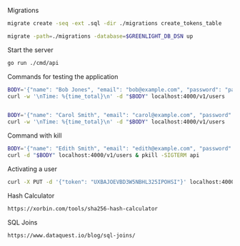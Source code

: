 Migrations
```bash
migrate create -seq -ext .sql -dir ./migrations create_tokens_table

migrate -path=./migrations -database=$GREENLIGHT_DB_DSN up
```

Start the server
```bash
go run ./cmd/api

```

Commands for testing the application
```bash
BODY='{"name": "Bob Jones", "email": "bob@example.com", "password": "pa55word"}'
curl -w '\nTime: %{time_total}\n' -d "$BODY" localhost:4000/v1/users


BODY='{"name": "Carol Smith", "email": "carol@example.com", "password": "pa55word"}'
curl -w '\nTime: %{time_total}\n' -d "$BODY" localhost:4000/v1/users

```

Command with kill
```bash
BODY='{"name": "Edith Smith", "email": "edith@example.com", "password": "pa55word"}'
curl -d "$BODY" localhost:4000/v1/users & pkill -SIGTERM api
```

Activating a user
```bash
curl -X PUT -d '{"token": "UXBAJOEVBD3W5NBHL325IPOHSI"}' localhost:4000/v1/users/activated
```

Hash Calculator
```bash
https://xorbin.com/tools/sha256-hash-calculator
```

SQL Joins
```bash
https://www.dataquest.io/blog/sql-joins/
```
